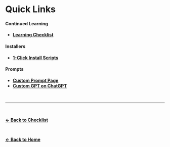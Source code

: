 # Quick Links

#### Continued Learning
- **[Learning Checklist](docs/learning-checklist.md)**
  
#### Installers
- **[1-Click Install Scripts](docs/installers.md)**

#### Prompts
- **[Custom Prompt Page](docs/starting-prompt.md)**
- **[Custom GPT on ChatGPT](docs/custom-gpt.md)**

<br>

---

<br>

**[← Back to Checklist](getting-started.md)**

<br>

**[← Back to Home](../README.md)**

